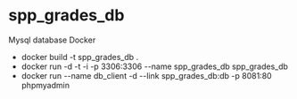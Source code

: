 # spp_grades_db
Mysql database
Docker 
* docker build -t spp_grades_db .
* docker run -d -t -i -p 3306:3306 --name spp_grades_db spp_grades_db
* docker run --name db_client -d --link spp_grades_db:db -p 8081:80 phpmyadmin
